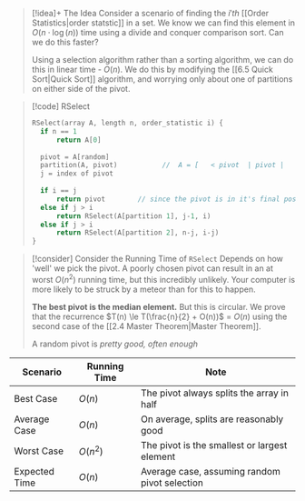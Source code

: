 
> [!idea]+ The Idea
> Consider a scenario of finding the $i'th$ [[Order Statistics|order statstic]] in a set. We know we can find this element in $O(n \cdot \log(n))$ time using a divide and conquer comparison sort. Can we do this faster?
> 
> Using a selection algorithm rather than a sorting algorithm, we can do this in linear time - $O(n)$. We do this by modifying the [[6.5 Quick Sort|Quick Sort]] algorithm, and worrying only about one of partitions on either side of the pivot.
> 


> [!code] RSelect
> ```c
> RSelect(array A, length n, order_statistic i) {
> 	if n == 1
> 		return A[0]
> 		
> 	pivot = A[random]
> 	partition(A, pivot)           //  A = [   < pivot  | pivot |      > pivot      ]
> 	j = index of pivot
> 	
> 	if i == j
> 		return pivot        // since the pivot is in it's final position, it is the j'th smallest element
> 	else if j > i
> 		return RSelect(A[partition 1], j-1, i)
> 	else if j > i
> 		return RSelect(A[partition 2], n-j, i-j)
> }
>```


> [!consider] Consider the Running Time of `RSelect`
> Depends on how 'well' we pick the pivot. A poorly chosen pivot can result in an at worst $O(n^2)$ running time, but this incredibly unlikely. Your computer is more likely to be struck by a meteor than for this to happen.
> 
> **The best pivot is the median element.**  But this is circular. We prove that the recurrence $T(n) \le T(\frac{n}{2} + O(n))$ = $O(n)$ using the second case of the [[2.4 Master Theorem|Master Theorem]].
> 
> A random pivot is *pretty good, often enough*

| Scenario        | Running Time        | Note                                           |
|-----------------|---------------------|------------------------------------------------|
| Best Case       | $O(n)$              | The pivot always splits the array in half     |
| Average Case    | $O(n)$              | On average, splits are reasonably good         |
| Worst Case      | $O(n^2)$            | The pivot is the smallest or largest element   |
| Expected Time   | $O(n)$              | Average case, assuming random pivot selection  |





